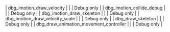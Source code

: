 

| dbg_imotion_draw_velocity |  |  | Debug only |
| dbg_imotion_collide_debug |  |  | Debug only |
| dbg_imotion_draw_skeleton |  |  | Debug only |
| dbg_imotion_draw_velocity_scale |  |  | Debug only |
| dbg_draw_skeleton |  |  | Debug only |
| dbg_draw_animation_movement_controller |  |  | Debug only |
